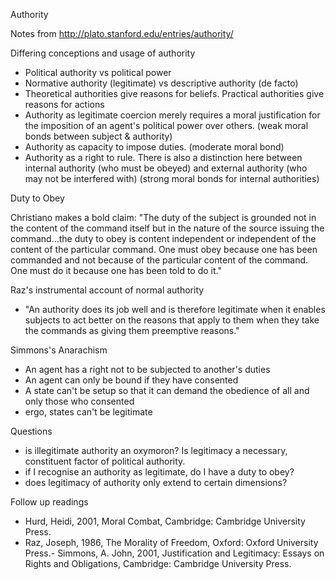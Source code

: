 Authority

Notes from http://plato.stanford.edu/entries/authority/

Differing conceptions and usage of authority

- Political authority vs political power
- Normative authority (legitimate) vs descriptive authority (de facto)
- Theoretical authorities give reasons for beliefs. Practical authorities give reasons for actions
- Authority as legitimate coercion merely requires a moral justification for the imposition of an agent's political power over others. (weak moral bonds between subject & authority)
- Authority as capacity to impose duties. (moderate moral bond)
- Authority as a right to rule. There is also a distinction here between internal authority (who must be obeyed) and external authority (who may not be interfered with) (strong moral bonds for internal authorities)

Duty to Obey

Christiano makes a bold claim: "The duty of the subject is grounded not in the content of the command itself but in the nature of the source issuing the command…the duty to obey is content independent or independent of the content of the particular command. One must obey because one has been commanded and not because of the particular content of the command. One must do it because one has been told to do it."

Raz's instrumental account of normal authority

- "An authority does its job well and is therefore legitimate when it enables subjects to act better on the reasons that apply to them when they take the commands as giving them preemptive reasons."

Simmons's Anarachism

- An agent has a right not to be subjected to another's duties
- An agent can only be bound if they have consented
- A state can't be setup so that it can demand the obedience of all and only those who consented
- ergo, states can't be legitimate

Questions

- is illegitimate authority an oxymoron? Is legitimacy a necessary, constituent factor of political authority. 
- if I recognise an authority as legitimate, do I have a duty to obey?
- does legitimacy of authority only extend to certain dimensions?

Follow up readings

- Hurd, Heidi, 2001, Moral Combat, Cambridge: Cambridge University Press.
- Raz, Joseph, 1986, The Morality of Freedom, Oxford: Oxford University Press.- Simmons, A. John, 2001, Justification and Legitimacy: Essays on Rights and Obligations, Cambridge: Cambridge University Press.